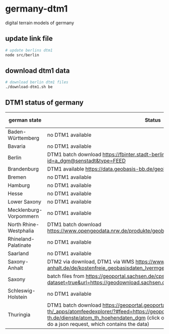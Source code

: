 # germany-dtm1
digital terrain models of germany


## update link file
```bash
# update berlins dtm1
node src/berlin
```

## download dtm1 data
```bash
# download berlin dtm1 files
./download-dtm1.sh be
```

## DTM1 status of germany
german state | Status        | Downloaded Size
------------ | ------------- | ---------
Baden-Württemberg | no DTM1 available 
Bavaria | no DTM1 available
Berlin | DTM1 batch download https://fbinter.stadt-berlin.de/fb/berlin/service_intern.jsp?id=a_dgm@senstadt&type=FEED
Brandenburg | DTM1 available https://data.geobasis-bb.de/geobasis/daten/dgm/xyz/
Bremen | no DTM1 available
Hamburg | no DTM1 available
Hesse | no DTM1 available
Lower Saxony | no DTM1 available
Mecklenburg-Vorpommern | no DTM1 available
North Rhine-Westphalia | DTM1 batch download https://www.opengeodata.nrw.de/produkte/geobasis/hm/dgm1_xyz/dgm1_xyz/ | ~112 GB
Rhineland-Palatinate | no DTM1 available
Saarland | no DTM1 available
Saxony-Anhalt | DTM2 via download, DTM1 via WMS https://www.lvermgeo.sachsen-anhalt.de/de/kostenfreie_geobasisdaten_lvermgeo.html#dgm
Saxony | batch files from https://geoportal.sachsen.de/cps/feed-viewer.html?dataset=true&url=https://geodownload.sachsen.de/inspire/el_atom/Dataset_el_dgm1.xml
Schleswig-Holstein | no DTM1 available
Thuringia | DTM1 batch download https://geoportal.geoportal-th.de/gaialight-th/_apps/atomfeedexplorer/?#feed=https://geoportal.geoportal-th.de/dienste/atom_th_hoehendaten_dgm (click on 'Liste der Einzeldateien öffnen', will do a json request, which contains the data)
